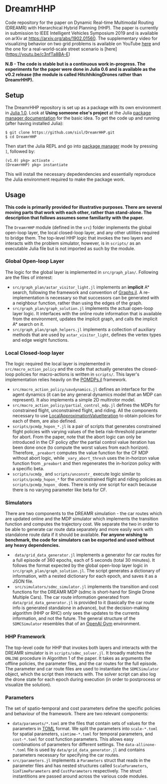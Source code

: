 # DreamrHHP

Code repository for the paper on Dynamic Real-time Multimodal Routing (DREAMR) with Hierarchical Hybrid Planning (HHP). The paper is currently in submission to IEEE Intelligent Vehicles Symposium 2019 and is available on arXiv at https://arxiv.org/abs/1902.01560. The supplementary video for visualizing behavior on two grid problems is available on YouTube [here](https://youtu.be/e5IcB79TEXY) and the one for a real-world-scale street scenario is [here] (https://youtu.be/c3nfTa8BA-E)

**N.B - The code is stable but is a continuous work in-progress. The experiments for the paper were done in Julia 0.6 and is available as the v0.2 release (the module is called HitchhikingDrones rather than DreamrHHP).**

## Setup
The DreamrHHP repository is set up as a package with its own environment in [Julia 1.0](https://julialang.org/downloads/). Look at **Using someone else's project** at the Julia [package manager documentation](https://julialang.github.io/Pkg.jl/v1/environments/#Using-someone-else's-project-1) for the basic idea. To get the code up and running (after having installed Julia):
```shell
$ git clone https://github.com/sisl/DreamrHHP.git
$ cd DreamrHHP
```
Then start the Julia REPL and go into [package manager](https://julialang.github.io/Pkg.jl/v1/getting-started/) mode by pressing `]`, followed by:
```shell
(v1.0) pkg> activate .
(DreamrHHP) pkg> instantiate
```
This will install the necessary depedendencies and essentially reproduce the Julia environment required to make the package work.

## Usage

**This code is primarily provided for illustrative purposes. There are several moving parts that work with each other, rather than stand-alone. The description that follows assumes some familiarity with the paper.**

The `DreamrHHP` module (defined in the `src`) folder implements the global open-loop layer, the local closed-loop layer, and any other utilities required to bridge them. The top-level HHP logic that invokes the two layers and interacts with the problem simulator, however, is in `scripts/` as an executable Julia file but is not imported as such by the module.


### Global Open-loop Layer

The logic for the global layer is implemented in `src/graph_plan/`. Following are the files of interest:

- `src/graph_plan/astar_visitor_light.jl` implements an **implicit** A* search, following the framework and convention of [Graphs.jl](https://github.com/JuliaAttic/Graphs.jl). A re-implementation is necessary so that successors can be generated with a neighbour function, rather than using the edges of the graph.
- `src/graph_plan/graph_solution.jl` implements the actual open-loop layer logic. It interfaces with the online route information that is available from the environment, updates the implicit graph, and calls the implicit A* search on it.
- `src/graph_plan/graph_helpers.jl` implements a collection of auxiliary methods that are used by `astar_visitor_light`, defines the vertex types and edge weight functions.

### Local Closed-loop layer

The logic required the local layer is implemented in `src/macro_action_policy` and the code that actually generates the closed-loop policies for macro-actions is written in `scripts/`. This layer's implementation relies heavily on the [POMDPs.jl](https://github.com/JuliaPOMDP/POMDPs.jl) framework.

- `src/macro_action_policy/uavdynamics.jl` defines an interface for the agent dynamics (it can be any general dynamics model that an MDP can represent). It also implements a simple 2D multirotor model.
- `src/macro_action_policy/partial_control_mdp.jl` defines the MDPs for constrained flight, unconstrained flight, and riding. All the components necessary to use [LocalApproximationValueIteration](https://github.com/JuliaPOMDP/LocalApproximationValueIteration.jl) to obtain policies for each of them, are also defined.
- `scripts/pcmdp_hopon_*.jl` is a pair of scripts that generates constrained flight policies with varying values of the beta risk-threshold parameter for abort. From the paper, note that the abort logic can only be introduced in the CF policy _after_ the partial control value iteration has been done once (to compute the worst values from each horizon). Therefore, `_preabort` computes the value function for the CF MDP without abort logic, while `_vary_abort_thresh` uses the in-horizon value function from `_preabort` and then regenerates the in-horizon policy with a specific beta.
- `scripts/ucmdp_` and `scripts/unconstr_` execute logic similar to `scripts/pcmdp_hopon_*` for the unconstrained flight and riding policies as `scripts/pcmdp_hopon_` does. There is only one script for each because there is no varying parameter like beta for CF.


### Simulators

There are two components to the DREAMR simulation - the car routes which are updated online and the MDP simulator which implements the transition function and computes the trajectory cost. We separate the two in order to be able to generate car route data separately and more easily work with standalone route data if it should be available.
**For anyone wishing to benchmark, the code for simulators can be exported and used without any heavy dependencies.**

- ` data/grid_data_generator.jl` implements a generator for car routes for a full episode of 360 epochs, each of 5 seconds (total 30 minutes). It follows the format expected by the global open-loop layer logic in `src/graph_plan/graph_solution.jl`. The script generates a dictionary of information, with a nested dictionary for each epoch, and saves it as a JSON file.
- ` src/simulators/sdmc_simulator.jl` implements the transition and cost functions for the DREAMR MDP (sdmc is short-hand for Single Drone Multiple Cars). The car route information generated from `data/grid_data_generator.jl` is provided to it (basically the car route info is generated standalone in advance), but the decision-making algorithm (HHP or RHC) only sees the updates to the currents information, and not the future. The general structure of the `SDMCSimulator` resembles that of an [OpenAI Gym](https://gym.openai.com/) environment.



### HHP Framework

The top-level code for HHP that invokes both layers and interacts with the DREAMR simulator is in `scripts/sdmc_solver.jl`. It broadly matches the `ONLINE` procedure in Algorithm 1 of the paper. It takes as arguments the offline policies, the parameter files, and the car routes for the full episode. The parameter and car route files are used to instantiate the `SDMCSimulator` object, which the script then interacts with. The solver script can also log the drone state for each epoch during execution (in order to postprocess or visualize the solution).


### Parameters

The set of spatio-temporal and cost parameters define the specific policies and behaviour of the framework. There are two relevant components:

 - `data/paramsets/*.toml` are the files that contain sets of values for the parameters in [TOML](https://github.com/toml-lang/toml) format. We split the parameters into `scale-*.toml` for spatial parameters, `simtime-*.toml` for temporal parameters, and `cost-*.toml` for cost function parameters. This allows easy combinations of parameters for different settings. The `data-allinone-*.toml` file is used by `data/grid_data_generator.jl` and contains parameters necessary for specifying the car routes.
 - `src/parameters.jl` implements a `Parameters` struct that reads in the parameter files and has nested structures called `ScaleParameters`, `SimTimeParameters` and `CostParameters` respectively. The struct instantitions are passed around across the various code modules.
